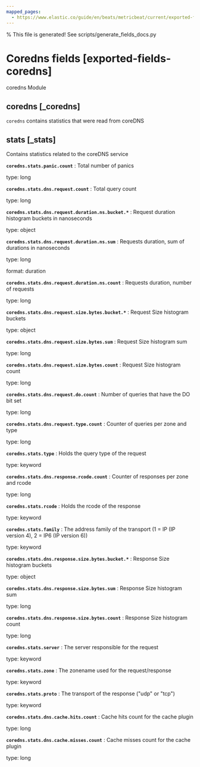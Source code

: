 ```yaml
---
mapped_pages:
  - https://www.elastic.co/guide/en/beats/metricbeat/current/exported-fields-coredns.html
---
```


% This file is generated! See scripts/generate_fields_docs.py

# Coredns fields [exported-fields-coredns]

coredns Module

## coredns [_coredns]

`coredns` contains statistics that were read from coreDNS

## stats [_stats]

Contains statistics related to the coreDNS service

**`coredns.stats.panic.count`**
:   Total number of panics

type: long


**`coredns.stats.dns.request.count`**
:   Total query count

type: long


**`coredns.stats.dns.request.duration.ns.bucket.*`**
:   Request duration histogram buckets in nanoseconds

type: object


**`coredns.stats.dns.request.duration.ns.sum`**
:   Requests duration, sum of durations in nanoseconds

type: long

format: duration


**`coredns.stats.dns.request.duration.ns.count`**
:   Requests duration, number of requests

type: long


**`coredns.stats.dns.request.size.bytes.bucket.*`**
:   Request Size histogram buckets

type: object


**`coredns.stats.dns.request.size.bytes.sum`**
:   Request Size histogram sum

type: long


**`coredns.stats.dns.request.size.bytes.count`**
:   Request Size histogram count

type: long


**`coredns.stats.dns.request.do.count`**
:   Number of queries that have the DO bit set

type: long


**`coredns.stats.dns.request.type.count`**
:   Counter of queries per zone and type

type: long


**`coredns.stats.type`**
:   Holds the query type of the request

type: keyword


**`coredns.stats.dns.response.rcode.count`**
:   Counter of responses per zone and rcode

type: long


**`coredns.stats.rcode`**
:   Holds the rcode of the response

type: keyword


**`coredns.stats.family`**
:   The address family of the transport (1 = IP (IP version 4), 2 = IP6 (IP version 6))

type: keyword


**`coredns.stats.dns.response.size.bytes.bucket.*`**
:   Response Size histogram buckets

type: object


**`coredns.stats.dns.response.size.bytes.sum`**
:   Response Size histogram sum

type: long


**`coredns.stats.dns.response.size.bytes.count`**
:   Response Size histogram count

type: long


**`coredns.stats.server`**
:   The server responsible for the request

type: keyword


**`coredns.stats.zone`**
:   The zonename used for the request/response

type: keyword


**`coredns.stats.proto`**
:   The transport of the response ("udp" or "tcp")

type: keyword


**`coredns.stats.dns.cache.hits.count`**
:   Cache hits count for the cache plugin

type: long


**`coredns.stats.dns.cache.misses.count`**
:   Cache misses count for the cache plugin

type: long


